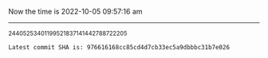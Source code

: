 Now the time is 2022-10-05 09:57:16 am

---

<small>24405253401199521837141442788722205</small>

```txt
Latest commit SHA is: 976616168cc85cd4d7cb33ec5a9dbbbc31b7e026
```

